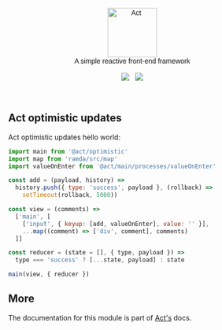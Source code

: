 <p align="center" style="font-family: Raleway-ExtraLight, Raleway, Proxima Nova, Avenir, Arial, sans">
  <img src="https://raw.githubusercontent.com/joaomilho/act/master/docs/logo.png" width="100" alt="Act" />
  <br />
  A simple reactive front-end framework
  <br /><br />
  <a href="https://travis-ci.org/joaomilho/act"><img src="https://travis-ci.org/joaomilho/act.svg" /></a>
  &nbsp; <a href="http://npmjs.com/package/@act/optimistic"><img src="https://img.shields.io/npm/v/@act/optimistic.svg?maxAge=2592000" /></a>

</p>
<br />

## Act optimistic updates

Act optimistic updates hello world:

```js
import main from '@act/optimistic'
import map from 'ramda/src/map'
import valueOnEnter from '@act/main/processes/valueOnEnter'

const add = (payload, history) =>
  history.push({ type: 'success', payload }, (rollback) =>
    setTimeout(rollback, 5000))

const view = (comments) =>
  ['main', [
    ['input', { keyup: [add, valueOnEnter], value: '' }],
    ...map((comment) => ['div', comment], comments)
  ]]

const reducer = (state = [], { type, payload }) =>
  type === 'success' ? [...state, payload] : state

main(view, { reducer })
```

## More

The documentation for this module is part of [Act's](https://github.com/joaomilho/act)
docs.
